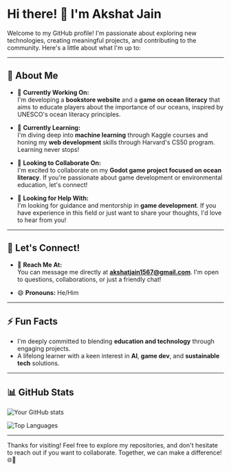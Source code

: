 # Hi there! 👋 I'm Akshat Jain

Welcome to my GitHub profile! I'm passionate about exploring new technologies, creating meaningful projects, and contributing to the community. Here's a little about what I'm up to:

---

## 🌊 About Me

- 🔭 **Currently Working On:**  
  I'm developing a **bookstore website** and a **game on ocean literacy** that aims to educate players about the importance of our oceans, inspired by UNESCO's ocean literacy principles.

- 🌱 **Currently Learning:**  
  I'm diving deep into **machine learning** through Kaggle courses and honing my **web development** skills through Harvard's CS50 program. Learning never stops!

- 👯 **Looking to Collaborate On:**  
  I'm excited to collaborate on my **Godot game project focused on ocean literacy**. If you're passionate about game development or environmental education, let's connect!

- 🤔 **Looking for Help With:**  
  I'm looking for guidance and mentorship in **game development**. If you have experience in this field or just want to share your thoughts, I'd love to hear from you!

---

## 💬 Let's Connect!

- 📨 **Reach Me At:**  
  You can message me directly at **akshatjain1567@gmail.com**. I'm open to questions, collaborations, or just a friendly chat!

- 😄 **Pronouns:** He/Him

---

## ⚡ Fun Facts

- I'm deeply committed to blending **education and technology** through engaging projects.
- A lifelong learner with a keen interest in **AI**, **game dev**, and **sustainable tech** solutions.

---

## 📊 GitHub Stats

![Your GitHub stats](https://github-readme-stats.vercel.app/api?username=akshatjaiin&show_icons=true&theme=radical)

![Top Languages](https://github-readme-stats.vercel.app/api/top-langs/?username=akshatjaiin&layout=compact&theme=radical)

---

Thanks for visiting! Feel free to explore my repositories, and don't hesitate to reach out if you want to collaborate. Together, we can make a difference! 🌐🌊

